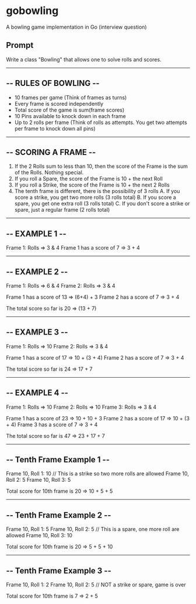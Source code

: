 # gobowling
 A bowling game implementation in Go (interview question)

## Prompt

Write a class "Bowling" that allows one to solve rolls and scores.

---------------------------
--    RULES OF BOWLING   --
---------------------------

- 10 frames per game (Think of frames as turns)
- Every frame is scored independently
- Total score of the game is sum(frame scores)
- 10 Pins available to knock down in each frame
- Up to 2 rolls per frame (Think of rolls as attempts. You get two attempts per frame to knock down all pins)

---------------------------
--    SCORING A FRAME    --
---------------------------
1. If the 2 Rolls sum to less than 10, then the score of the Frame is the sum of the Rolls. Nothing special.
2. If you roll a Spare, the score of the Frame is 10 + the next Roll
3. If you roll a Strike, the score of the Frame is 10 + the next 2 Rolls
4. The tenth frame is different, there is the possibility of 3 rolls
    A. If you score a strike, you get two more rolls (3 rolls total)
    B. If you score a spare, you get one extra roll (3 rolls total)
    C. If you don't score a strike or spare, just a regular frame (2 rolls total)

---------------------------
--       EXAMPLE 1       --
---------------------------
Frame 1: Rolls => 3 & 4
Frame 1 has a score of 7 => 3 + 4

---------------------------
--       EXAMPLE 2       --
---------------------------
Frame 1: Rolls => 6 & 4
Frame 2: Rolls => 3 & 4

Frame 1 has a score of 13 => (6+4) + 3
Frame 2 has a score of 7 => 3 + 4

The total score so far is 20 => (13 + 7)

---------------------------
--       EXAMPLE 3       --
---------------------------
Frame 1: Rolls => 10
Frame 2: Rolls => 3 & 4

Frame 1 has a score of 17 => 10 + (3 + 4)
Frame 2 has a score of 7 => 3 + 4

The total score so far is 24 => 17 + 7

---------------------------
--       EXAMPLE 4       --
---------------------------
Frame 1: Rolls => 10
Frame 2: Rolls => 10
Frame 3: Rolls => 3 & 4

Frame 1 has a score of 23 => 10 + 10 + 3
Frame 2 has a score of 17 => 10 + (3 + 4)
Frame 3 has a score of 7 => 3 + 4

The total score so far is 47 => 23 + 17 + 7


---------------------------
-- Tenth Frame Example 1 --
---------------------------
Frame 10, Roll 1: 10  // This is a strike so two more rolls are allowed
Frame 10, Roll 2: 5
Frame 10, Roll 3: 5

Total score for 10th frame is 20 => 10 + 5 + 5


---------------------------
-- Tenth Frame Example 2 --
---------------------------
Frame 10, Roll 1: 5
Frame 10, Roll 2: 5  // This is a spare, one more roll are allowed
Frame 10, Roll 3: 10

Total score for 10th frame is 20 => 5 + 5 + 10


---------------------------
-- Tenth Frame Example 3 --
---------------------------
Frame 10, Roll 1: 2
Frame 10, Roll 2: 5  // NOT a strike or spare, game is over

Total score for 10th frame is 7 => 2 + 5
